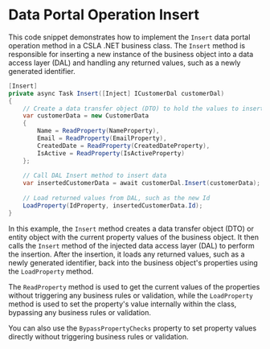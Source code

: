 # Data Portal Operation Insert

This code snippet demonstrates how to implement the `Insert` data portal operation method in a CSLA .NET business class. The `Insert` method is responsible for inserting a new instance of the business object into a data access layer (DAL) and handling any returned values, such as a newly generated identifier.

```csharp
[Insert]
private async Task Insert([Inject] ICustomerDal customerDal)
{
    // Create a data transfer object (DTO) to hold the values to insert
    var customerData = new CustomerData
    {
        Name = ReadProperty(NameProperty),
        Email = ReadProperty(EmailProperty),
        CreatedDate = ReadProperty(CreatedDateProperty),
        IsActive = ReadProperty(IsActiveProperty)
    };
    
    // Call DAL Insert method to insert data
    var insertedCustomerData = await customerDal.Insert(customerData);
    
    // Load returned values from DAL, such as the new Id
    LoadProperty(IdProperty, insertedCustomerData.Id);
}
```

In this example, the `Insert` method creates a data transfer object (DTO) or entity object with the current property values of the business object. It then calls the `Insert` method of the injected data access layer (DAL) to perform the insertion. After the insertion, it loads any returned values, such as a newly generated identifier, back into the business object's properties using the `LoadProperty` method.

The `ReadProperty` method is used to get the current values of the properties without triggering any business rules or validation, while the `LoadProperty` method is used to set the property's value internally within the class, bypassing any business rules or validation.

You can also use the `BypassPropertyChecks` property to set property values directly without triggering business rules or validation.
